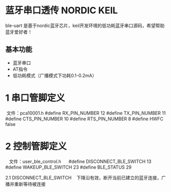 蓝牙串口透传 NORDIC KEIL 
=======================
ble-uart 是基于nordic蓝牙芯片，keil开发环境的低功耗蓝牙串口源码，希望帮助蓝牙爱好者！

基本功能
---------------------
* 蓝牙串口
* AT指令
* 低功耗模式（广播模式下功耗0.1-0.2mA）

# 1 串口管脚定义
  文件：pca10001.h
      #define RX_PIN_NUMBER  12
      #define TX_PIN_NUMBER  11
      #define CTS_PIN_NUMBER 10
      #define RTS_PIN_NUMBER 8
      #define HWFC           false
      
# 2 控制管脚定义
    文件：user_ble_control.h
      #define DISCONNECT_BLE_SWITCH 13
      #define WAKEUP_BLE_SWITCH     23
      #define BLE_STATUS            29
      
 2.1 DISCONNECT_BLE_SWITCH
    下降沿有效，断开当前已建立的蓝牙连接，广播并重新等待被连接
    
